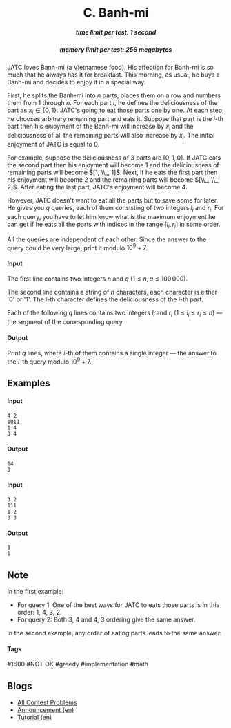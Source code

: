 <h1 style='text-align: center;'> C. Banh-mi</h1>

<h5 style='text-align: center;'>time limit per test: 1 second</h5>
<h5 style='text-align: center;'>memory limit per test: 256 megabytes</h5>

JATC loves Banh-mi (a Vietnamese food). His affection for Banh-mi is so much that he always has it for breakfast. This morning, as usual, he buys a Banh-mi and decides to enjoy it in a special way.

First, he splits the Banh-mi into $n$ parts, places them on a row and numbers them from $1$ through $n$. For each part $i$, he defines the deliciousness of the part as $x_i \in \{0, 1\}$. JATC's going to eat those parts one by one. At each step, he chooses arbitrary remaining part and eats it. Suppose that part is the $i$-th part then his enjoyment of the Banh-mi will increase by $x_i$ and the deliciousness of all the remaining parts will also increase by $x_i$. The initial enjoyment of JATC is equal to $0$.

For example, suppose the deliciousness of $3$ parts are $[0, 1, 0]$. If JATC eats the second part then his enjoyment will become $1$ and the deliciousness of remaining parts will become $[1, \\_, 1]$. Next, if he eats the first part then his enjoyment will become $2$ and the remaining parts will become $[\\_, \\_, 2]$. After eating the last part, JATC's enjoyment will become $4$.

However, JATC doesn't want to eat all the parts but to save some for later. He gives you $q$ queries, each of them consisting of two integers $l_i$ and $r_i$. For each query, you have to let him know what is the maximum enjoyment he can get if he eats all the parts with indices in the range $[l_i, r_i]$ in some order.

All the queries are independent of each other. Since the answer to the query could be very large, print it modulo $10^9+7$.

#### Input

The first line contains two integers $n$ and $q$ ($1 \le n, q \le 100\,000$).

The second line contains a string of $n$ characters, each character is either '0' or '1'. The $i$-th character defines the deliciousness of the $i$-th part.

Each of the following $q$ lines contains two integers $l_i$ and $r_i$ ($1 \le l_i \le r_i \le n$) — the segment of the corresponding query.

#### Output

Print $q$ lines, where $i$-th of them contains a single integer — the answer to the $i$-th query modulo $10^9 + 7$.

## Examples

#### Input


```text
4 2  
1011  
1 4  
3 4  

```
#### Output


```text
14  
3  

```
#### Input


```text
3 2  
111  
1 2  
3 3  

```
#### Output


```text
3  
1  

```
## Note

In the first example: 

* For query $1$: One of the best ways for JATC to eats those parts is in this order: $1$, $4$, $3$, $2$.
* For query $2$: Both $3$, $4$ and $4$, $3$ ordering give the same answer.

In the second example, any order of eating parts leads to the same answer.



#### Tags 

#1600 #NOT OK #greedy #implementation #math 

## Blogs
- [All Contest Problems](../Codeforces_Round_520_(Div._2).md)
- [Announcement (en)](../blogs/Announcement_(en).md)
- [Tutorial (en)](../blogs/Tutorial_(en).md)

